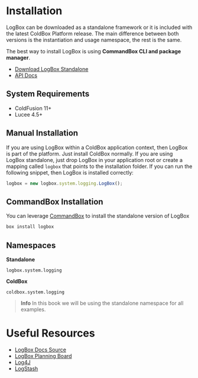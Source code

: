 # Installation

LogBox can be downloaded as a standalone framework or it is included with the latest ColdBox Platform release. The main difference between both versions is the instantiation and usage namespace, the rest is the same.

The best way to install LogBox is using **CommandBox CLI and package manager**.

* [Download LogBox Standalone](https://www.coldbox.org/download)
* [API Docs](https://apidocs.ortussolutions.com/logbox/5.0.0/index.html)

## System Requirements

* ColdFusion 11+
* Lucee 4.5+


## Manual Installation

If you are using LogBox within a ColdBox application context, then LogBox is part of the platform. Just install ColdBox normally. If you are using LogBox standalone, just drop LogBox in your application root or create a mapping called `logbox` that points to the installation folder. If you can run the following snippet, then LogBox is installed correctly:

```js
logbox = new logbox.system.logging.LogBox();
```

## CommandBox Installation

You can leverage [CommandBox](http://www.ortussolutions.com/products/commandbox) to install the standalone version of LogBox

```bash
box install logbox
```

## Namespaces

**Standalone**

`logbox.system.logging`

**ColdBox**

`coldbox.system.logging`

> **Info** In this book we will be using the standalone namespace for all examples.



# Useful Resources

* [LogBox Docs Source](https://github.com/coldbox/logbox-docs)
* [LogBox Planning Board](https://ortussolutions.atlassian.net/browse/LOGBOX)
* [Log4J](http://logging.apache.org/log4j/2.x/)
* [LogStash](http://logstash.net)



